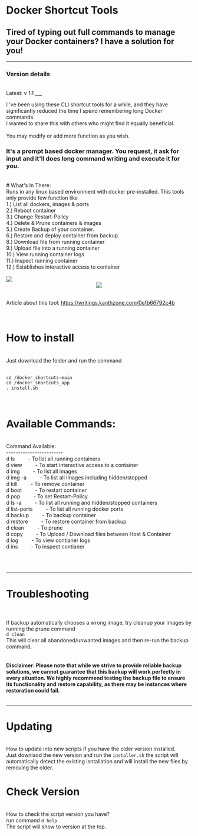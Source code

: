 # Docker Shortcut Tools
## Tired of typing out full commands to manage your Docker containers? I have a solution for you!

___
### Version details
<br>
Latest: v 1.1
___


I ’ve been using these CLI shortcut tools for a while, and they have significantly reduced the time I spend remembering long Docker commands.<br>
I wanted to share this with others who might find it equally beneficial.
</br>
</br>
You may modify or add more function as you wish.
<br>
### It's a prompt based docker manager. You request, it ask for input and it'll does long command writing and execute it for you.
</br>
# What's In There:
<br>
Runs in any linux based environment with docker pre-installed. This tools only provide few function like<br>
1.) List all dockers, images & ports <br>
2.) Reboot container<br>
3.) Change Restart-Policy<br>
4.) Delete & Prune containers & images<br>
5.) Create Backup of your container.<br>
6.) Restore and deploy container from backup.<br>
8.) Download file from running container</br>
9.) Upload file into a running container</br>
10.) View running container logs </br>
11.) Inspect running container </br>
12.) Establishes interactive access to container </br>
</br>
<img src="https://miro.medium.com/v2/resize:fit:1100/format:webp/1*fHteXZTIJOE695F1Fr4mXw.png" />



<center>
<!-- <img src="https://public.kanthzone.com/images/docker_sh_howitworks.png" /> -->
<img src="https://miro.medium.com/v2/resize:fit:4800/format:webp/1*bVjf3739lEJmwyFw04cICg.png" />
  </center>

</br>

Article about this tool: https://writings.kanthzone.com/0efb66792c4b

</br>

# How to install
</br>
Just download the folder and run the command<br></br>
<code>
cd /docker_shortcuts-main
cd /docker_shortcuts_app
. install.sh
</code></br>
</br>


# Available Commands:
</br>
Command Available:</br>
------------------------</br>
d ls           &emsp;&emsp;  - To list all running containers</br>
d view         &emsp;&emsp; - To start interactive access to a container</br>
d img          &emsp;&emsp; - To list all images</br>
d img -a       &emsp;&emsp; - To list all images including hidden/stopped</br>
d kill         &emsp;&emsp; - To remove container</br>
d boot         &emsp;&emsp; - To restart container</br>
d pop          &emsp;&emsp; - To set Restart-Policy</br>
d ls -a        &emsp;&emsp; - To list all running and hidden/stopped containers</br>
d list-ports   &emsp;&emsp; - To list all running docker ports</br>
d backup       &emsp;&emsp; - To backup container</br>
d restore      &emsp;&emsp; - To restore container from backup</br>
d clean        &emsp;&emsp; - To prune</br>
d copy         &emsp;&emsp; - To Upload / Download files between Host & Container</br>
d log         &emsp;&emsp; - To view contianer logs</br>
d ins         &emsp;&emsp; - To inspect contianer </br>


</br></br>
___
# Troubleshooting
</br>
</br>
If backup automatically chooses a wrong image, try cleanup your images by running the prune command<br>
<code>d clean</code>
</br>
This will clear all abandoned/unwanted images and then re-run the backup command.
</br>
</br>
</br>
<b> Disclaimer: Please note that while we strive to provide reliable backup solutions, we cannot guarantee that this backup will work perfectly in every situation. We highly recommend testing the backup file to ensure its functionality and restore capability, as there may be instances where restoration could fail.</b>
</br>

</br>

___

# Updating
</br>
How to update into new scripts if you have the older version installed.
</br> Just downlaod the new version and run the <code>installer.sh</code> the script will automatically detect the existing isntallation and will install the new files by removing the older.

# Check Version
<br> How to check the script version you have?</br>
run command <code>d help</code> </br>
The script will show to version at the top.


